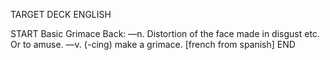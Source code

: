 TARGET DECK
ENGLISH

START
Basic
Grimace
Back: —n. Distortion of the face made in disgust etc. Or to amuse. —v. (-cing) make a grimace. [french from spanish]
END
